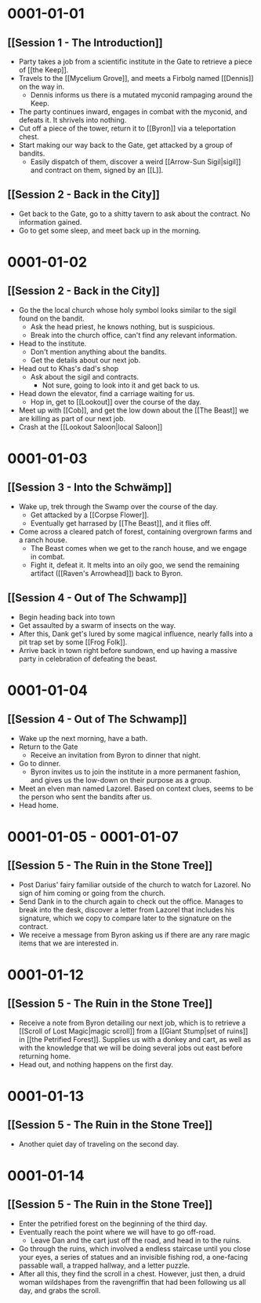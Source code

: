 # 0001-01-01

## [[Session 1 - The Introduction]]

- Party takes a job from a scientific institute in the Gate to retrieve a piece of [[the Keep]].
- Travels to the [[Mycelium Grove]], and meets a Firbolg named [[Dennis]] on the way in. 
	- Dennis informs us there is a mutated myconid rampaging around the Keep.
- The party continues inward, engages in combat with the myconid, and defeats it. It shrivels into nothing.
- Cut off a piece of the tower, return it to [[Byron]] via a teleportation chest.
- Start making our way back to the Gate, get attacked by a group of bandits.
	- Easily dispatch of them, discover a weird [[Arrow-Sun Sigil|sigil]] and contract on them, signed by an [[L]].

## [[Session 2 - Back in the City]]

- Get back to the Gate, go to a shitty tavern to ask about the contract. No information gained.
- Go to get some sleep, and meet back up in the morning.

# 0001-01-02

## [[Session 2 - Back in the City]]

- Go the the local church whose holy symbol looks similar to the sigil found on the bandit.
	- Ask the head priest, he knows nothing, but is suspicious.
	- Break into the church office, can't find any relevant information.
- Head to the institute.
	- Don't mention anything about the bandits.
	- Get the details about our next job.
- Head out to Khas's dad's shop
	- Ask about the sigil and contracts.
		- Not sure, going to look into it and get back to us.
- Head down the elevator, find a carriage waiting for us.
	- Hop in, get to [[Lookout]] over the course of the day.
- Meet up with [[Cob]], and get the low down about the [[The Beast]] we are killing as part of our next job.
- Crash at the [[Lookout Saloon|local Saloon]]

# 0001-01-03

## [[Session 3 - Into the Schwämp]]

- Wake up, trek through the Swamp over the course of the day.
	- Get attacked by a [[Corpse Flower]].
	- Eventually get harrased by [[The Beast]], and it flies off.
- Come across a cleared patch of forest, containing overgrown farms and a ranch house.
	- The Beast comes when we get to the ranch house, and we engage in combat.
	- Fight it, defeat it. It melts into an oily goo, we send the remaining artifact ([[Raven's Arrowhead]]) back to Byron.

## [[Session 4 - Out of The Schwamp]]

- Begin heading back into town
- Get assaulted by a swarm of insects on the way.
- After this, Dank get's lured by some magical influence, nearly falls into a pit trap set by some [[Frog Folk]].
- Arrive back in town right before sundown, end up having a massive party in celebration of defeating the beast.

# 0001-01-04

## [[Session 4 - Out of The Schwamp]]

- Wake up the next morning, have a bath.
- Return to the Gate
	- Receive an invitation from Byron to dinner that night.
- Go to dinner.
	- Byron invites us to join the institute in a more permanent fashion, and gives us the low-down on their purpose as a group.
- Meet an elven man named Lazorel. Based on context clues, seems to be the person who sent the bandits after us.
- Head home.


# 0001-01-05 - 0001-01-07

## [[Session 5 - The Ruin in the Stone Tree]]

- Post Darius' fairy familiar outside of the church to watch for Lazorel. No sign of him coming or going from the church.
- Send Dank in to the church again to check out the office. Manages to break into the desk, discover a letter from Lazorel that includes his signature, which we copy to compare later to the signature on the contract.
- We receive a message from Byron asking us if there are any rare magic items that we are interested in.


# 0001-01-12

## [[Session 5 - The Ruin in the Stone Tree]]

- Receive a note from Byron detailing our next job, which is to retrieve a [[Scroll of Lost Magic|magic scroll]] from a [[Giant Stump|set of ruins]] in [[the Petrified Forest]]. Supplies us with a donkey and cart, as well as with the knowledge that we will be doing several jobs out east before returning home.
- Head out, and nothing happens on the first day.

# 0001-01-13

## [[Session 5 - The Ruin in the Stone Tree]]

- Another quiet day of traveling on the second day.


# 0001-01-14

## [[Session 5 - The Ruin in the Stone Tree]]

- Enter the petrified forest on the beginning of the third day.
- Eventually reach the point where we will have to go off-road.
	- Leave Dan and the cart just off the road, and head in to the ruins.
- Go through the ruins, which involved a endless staircase until you close your eyes, a series of statues and an invisible fishing rod, a one-facing passable wall, a trapped hallway, and a letter puzzle. 
- After all this, they find the scroll in a chest. However, just then, a druid woman wildshapes from the ravengriffin that had been following us all day, and grabs the scroll.
